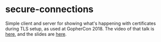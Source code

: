 # secure-connections
Simple client and server for showing what's happening with certificates during TLS setup, as used at GopherCon 2018. The video of that talk is [here](https://youtu.be/kxKLYDLzuHA), and the slides are [here](https://speakerdeck.com/lizrice/a-go-programmers-guide-to-secure-connections).
